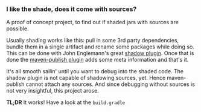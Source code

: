 ### I like the shade, does it come with sources? ###

A proof of concept project, to find out if shaded jars with sources are possible.

Usually shading works like this: pull in some 3rd party dependencies, bundle them in a single artifact and rename some packages while doing so. This can be done with John Englemann's great [shadow plugin](https://github.com/johnrengelman/shadow). Once that is done the [maven-publish plugin](http://www.gradle.org/docs/current/userguide/publishing_maven.html) adds some meta information and that's it.

It's all smooth sailin' until you want to debug into the shaded code. The shadow plugin is not capable of shadowing sources, yet. Hence maven-publish cannot attach any sources. And since debugging without sources is not very insightful, this project arose.

**TL;DR** It works! Have a look at the `build.gradle`

